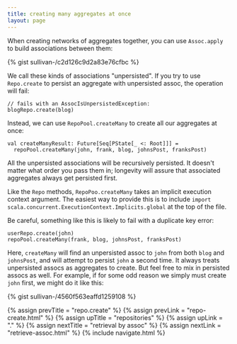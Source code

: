 ```yaml
---
title: creating many aggregates at once
layout: page
---
```


When creating networks of aggregates together, you can use
`Assoc.apply` to build associations between them:

{% gist sullivan-/c2d126c9d2a83e76cfbc %}

We call these kinds of associations "unpersisted". If you try to use
`Repo.create` to persist an aggregate with unpersisted assoc, the
operation will fail:

    // fails with an AssocIsUnpersistedException:
    blogRepo.create(blog)

Instead, we can use `RepoPool.createMany` to create all our aggregates
at once:

    val createManyResult: Future[Seq[PState[_ <: Root]]] =
      repoPool.createMany(john, frank, blog, johnsPost, franksPost)

All the unpersisted associations will be recursively persisted. It
doesn't matter what order you pass them in; longevity will assure that
associated aggregates always get persisted first.

Like the `Repo` methods, `RepoPoo.createMany` takes an implicit
execution context argument. The easiest way to provide this is to
include `import scala.concurrent.ExecutionContext.Implicits.global` at
the top of the file.

Be careful, something like this is likely to fail with a duplicate key
error:

    userRepo.create(john)
    repoPool.createMany(frank, blog, johnsPost, franksPost)

Here, `createMany` will find an unpersisted assoc to `john` from both
`blog` and `johnsPost`, and will attempt to persist `john` a second
time. It always treats unpersisted assocs as aggregates to create. But
feel free to mix in persisted assocs as well. For example, if for
some odd reason we simply must create `john` first, we might do it
like this:

{% gist sullivan-/4560f563eaffd1259108 %}

{% assign prevTitle = "repo.create" %}
{% assign prevLink = "repo-create.html" %}
{% assign upTitle = "repositories" %}
{% assign upLink = "." %}
{% assign nextTitle = "retrieval by assoc" %}
{% assign nextLink = "retrieve-assoc.html" %}
{% include navigate.html %}
